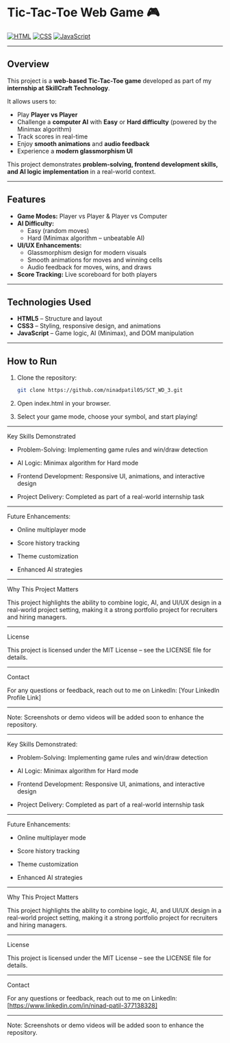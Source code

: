 # Tic-Tac-Toe Web Game 🎮

[![HTML](https://img.shields.io/badge/HTML5-E34F26?style=for-the-badge&logo=html5&logoColor=white)](https://developer.mozilla.org/en-US/docs/Web/HTML) 
[![CSS](https://img.shields.io/badge/CSS3-1572B6?style=for-the-badge&logo=css3&logoColor=white)](https://developer.mozilla.org/en-US/docs/Web/CSS) 
[![JavaScript](https://img.shields.io/badge/JavaScript-F7DF1E?style=for-the-badge&logo=javascript&logoColor=black)](https://developer.mozilla.org/en-US/docs/Web/JavaScript)

---

## Overview

This project is a **web-based Tic-Tac-Toe game** developed as part of my **internship at SkillCraft Technology**.  

It allows users to:  
- Play **Player vs Player**  
- Challenge a **computer AI** with **Easy** or **Hard difficulty** (powered by the Minimax algorithm)  
- Track scores in real-time  
- Enjoy **smooth animations** and **audio feedback**  
- Experience a **modern glassmorphism UI**  

This project demonstrates **problem-solving, frontend development skills, and AI logic implementation** in a real-world context.

---

## Features

- **Game Modes:** Player vs Player & Player vs Computer  
- **AI Difficulty:**  
  - Easy (random moves)  
  - Hard (Minimax algorithm – unbeatable AI)  
- **UI/UX Enhancements:**  
  - Glassmorphism design for modern visuals  
  - Smooth animations for moves and winning cells  
  - Audio feedback for moves, wins, and draws  
- **Score Tracking:** Live scoreboard for both players  

---

## Technologies Used

- **HTML5** – Structure and layout  
- **CSS3** – Styling, responsive design, and animations  
- **JavaScript** – Game logic, AI (Minimax), and DOM manipulation  

---

## How to Run

1. Clone the repository:  
   ```bash
   git clone https://github.com/ninadpatil05/SCT_WD_3.git

2. Open index.html in your browser.


3. Select your game mode, choose your symbol, and start playing!




---

Key Skills Demonstrated

- Problem-Solving: Implementing game rules and win/draw detection

- AI Logic: Minimax algorithm for Hard mode

- Frontend Development: Responsive UI, animations, and interactive design

- Project Delivery: Completed as part of a real-world internship task



---

Future Enhancements:

- Online multiplayer mode

- Score history tracking

- Theme customization

- Enhanced AI strategies



---

Why This Project Matters

This project highlights the ability to combine logic, AI, and UI/UX design in a real-world project setting, making it a strong portfolio project for recruiters and hiring managers.


---

License

This project is licensed under the MIT License – see the LICENSE file for details.


---

Contact

For any questions or feedback, reach out to me on LinkedIn: [Your LinkedIn Profile Link]


---

Note: Screenshots or demo videos will be added soon to enhance the repository.




---

Key Skills Demonstrated:

- Problem-Solving: Implementing game rules and win/draw detection

- AI Logic: Minimax algorithm for Hard mode

- Frontend Development: Responsive UI, animations, and interactive design

- Project Delivery: Completed as part of a real-world internship task



---

Future Enhancements:

- Online multiplayer mode

- Score history tracking

- Theme customization

- Enhanced AI strategies



---

Why This Project Matters

This project highlights the ability to combine logic, AI, and UI/UX design in a real-world project setting, making it a strong portfolio project for recruiters and hiring managers.


---

License

This project is licensed under the MIT License – see the LICENSE file for details.

---

Contact

For any questions or feedback, reach out to me on LinkedIn: [https://www.linkedin.com/in/ninad-patil-377138328]


---

Note: Screenshots or demo videos will be added soon to enhance the repository.
